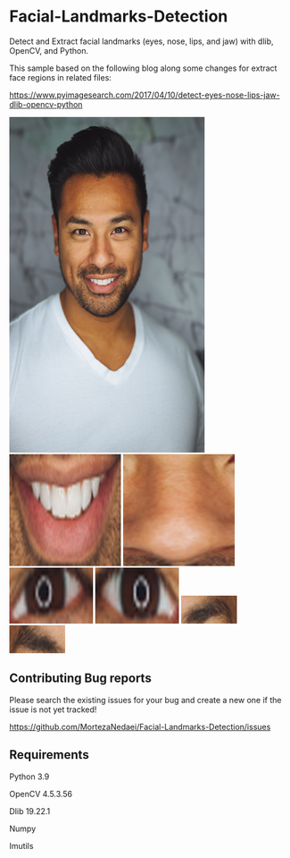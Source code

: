 # Facial-Landmarks-Detection

Detect and Extract facial landmarks (eyes, nose, lips, and jaw) with dlib, OpenCV, and Python.

This sample based on the following blog along some changes for extract face regions in related files:

https://www.pyimagesearch.com/2017/04/10/detect-eyes-nose-lips-jaw-dlib-opencv-python


<a href="url"><img src="https://github.com/MortezaNedaei/Facial-Landmarks-Detection/blob/master/dataset/image_1.jpg" width="350" height="600"></a>
<a href="url"><img src="https://github.com/MortezaNedaei/Facial-Landmarks-Detection/blob/master/dataset/image_1/mouth.jpg" width="200" height="200"></a>
<a href="url"><img src="https://github.com/MortezaNedaei/Facial-Landmarks-Detection/blob/master/dataset/image_1/nose.jpg" width="200" height="200"></a>
<a href="url"><img src="https://github.com/MortezaNedaei/Facial-Landmarks-Detection/blob/master/dataset/image_1/left_eye.jpg" width="150" height="100"></a>
<a href="url"><img src="https://github.com/MortezaNedaei/Facial-Landmarks-Detection/blob/master/dataset/image_1/right_eye.jpg" width="150" height="100"></a>
<a href="url"><img src="https://github.com/MortezaNedaei/Facial-Landmarks-Detection/blob/master/dataset/image_1/left_eyebrow.jpg" width="100" height="50"></a>
<a href="url"><img src="https://github.com/MortezaNedaei/Facial-Landmarks-Detection/blob/master/dataset/image_1/right_eyebrow.jpg" width="100" height="50"></a>




## Contributing Bug reports
Please search the existing issues for your bug and create a new one if the issue is not yet tracked!

https://github.com/MortezaNedaei/Facial-Landmarks-Detection/issues



## Requirements

Python 3.9

OpenCV 4.5.3.56

Dlib 19.22.1

Numpy

Imutils
